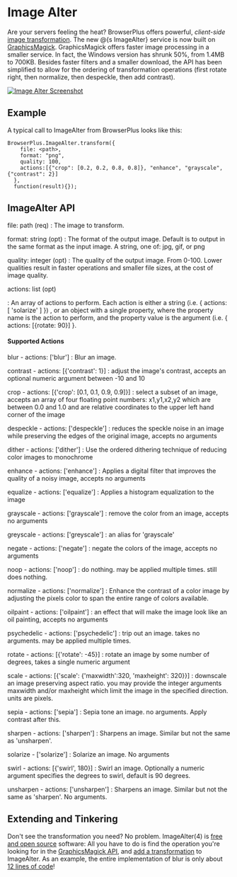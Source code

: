 # Image Alter

Are your servers feeling the heat? BrowserPlus offers powerful, *client-side* [image
transformation](/demo/imagealter/). The new @{s ImageAlter} service is now built on
[GraphicsMagick](http://www.graphicsmagick.org/). GraphicsMagick offers faster image processing
in a smaller service. In fact, the Windows version has shrunk 50%, from 1.4MB to 700KB. Besides
faster filters and a smaller download, the API has been simplified to allow for the ordering of
transformation operations (first rotate right, then normalize, then despeckle, then add
contrast).

[![Image Alter Screenshot](/i/d/imagealter.jpg)](/demo/imagealter/)

## Example

A typical call to ImageAlter from BrowserPlus looks like this:

~~~~
BrowserPlus.ImageAlter.transform({
    file: <path>, 
    format: "png", 
    quality: 100, 
    actions:[{"crop": [0.2, 0.2, 0.8, 0.8]}, "enhance", "grayscale", {"contrast": 2}]
  }, 
  function(result){});
~~~~

## ImageAlter API

file: path (req)
: The image to transform.

format: string (opt)
: The format of the output image. Default is to output in the same format as the input image. A
string, one of: jpg, gif, or png

quality: integer (opt)
: The quality of the output image. From 0-100. Lower qualities result in faster operations and
smaller file sizes, at the cost of image quality.

actions: list (opt)

: An array of actions to perform. Each action is either a string (i.e. { actions: [ 'solarize' ]
}) , or an object with a single property, where the property name is the action to perform, and
the property value is the argument (i.e. { actions: [{rotate: 90}] }.

#### Supported Actions

blur - actions: ['blur']
: Blur an image.

contrast - actions: [{'contrast': 1}]
: adjust the image's contrast, accepts an optional numeric argument between -10 and 10

crop - actions: [{'crop': [0.1, 0.1, 0.9, 0.9]}]
: select a subset of an image, accepts an array of four floating point numbers: x1,y1,x2,y2 which are between 0.0 and 1.0 and are relative coordinates to the upper left hand corner of the image

despeckle - actions: ['despeckle']
: reduces the speckle noise in an image while preserving the edges of the original image, accepts no arguments

dither - actions: ['dither']
: Use the ordered dithering technique of reducing color images to monochrome

enhance - actions: ['enhance']
: Applies a digital filter that improves the quality of a noisy image, accepts no arguments

equalize - actions: ['equalize']
: Applies a histogram equalization to the image

grayscale - actions: ['grayscale']
: remove the color from an image, accepts no arguments

greyscale - actions: ['greyscale']
: an alias for 'grayscale'

negate - actions: ['negate']
: negate the colors of the image, accepts no arguments

noop - actions: ['noop']
: do nothing. may be applied multiple times. still does nothing.

normalize - actions: ['normalize']
: Enhance the contrast of a color image by adjusting the pixels color to span the entire range of colors available.

oilpaint - actions: ['oilpaint']
: an effect that will make the image look like an oil painting, accepts no arguments

psychedelic - actions: ['psychedelic']
: trip out an image. takes no arguments. may be applied multiple times.

rotate - actions: [{'rotate': -45}]
: rotate an image by some number of degrees, takes a single numeric argument

scale - actions: [{'scale': {'maxwidth':320, 'maxheight': 320}}]
: downscale an image preserving aspect ratio. you may provide the integer arguments maxwidth and/or maxheight which limit the image in the specified direction. units are pixels.

sepia - actions: ['sepia']
: Sepia tone an image. no arguments. Apply contrast after this.

sharpen - actions: ['sharpen']
: Sharpens an image. Similar but not the same as 'unsharpen'.

solarize - ['solarize']
: Solarize an image. No arguments

swirl - actions: [{'swirl', 180}]
: Swirl an image. Optionally a numeric argument specifies the degrees to swirl, default is 90 degrees.

unsharpen - actions: ['unsharpen']
: Sharpens an image. Similar but not the same as 'sharpen'. No arguments.

## Extending and Tinkering

Don't see the transformation you need? No problem. ImageAlter(4) is [free and open
source](http://github.com/lloyd/bp-imagealter) software: All you have to do is find the operation
you're looking for in the [GraphicsMagick API](http://www.graphicsmagick.org/api/api.html), and
[add a
transformation](http://github.com/lloyd/bp-imagealter/blob/master/src/Transformations.cpp#L510)
to ImageAlter. As an example, the entire implementation of blur is only about [12 lines of
code](http://github.com/lloyd/bp-imagealter/commit/d9fb80f9402af737830fc3456f98532530cfb973)!